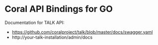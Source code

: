 # Coral API Bindings for GO

Documentation for TALK API:

* https://github.com/coralproject/talk/blob/master/docs/swagger.yaml
* http://your-talk-installation/admin/docs